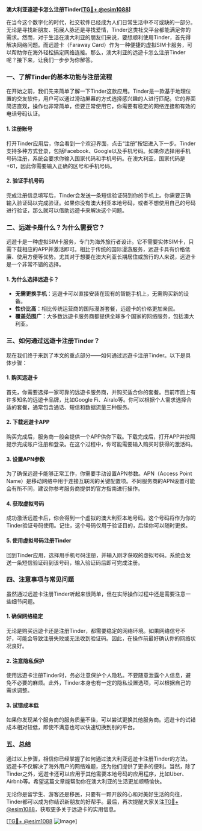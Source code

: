 **澳大利亚遠遊卡怎么注册Tinder[[TG💪+ @esim1088](https://t.me/s/esim1088)]**

在当今这个数字化的时代，社交软件已经成为人们日常生活中不可或缺的一部分。无论是寻找新朋友、拓展人脉还是寻找爱情，Tinder这类社交平台都能满足你的需求。然而，对于生活在澳大利亚的朋友们来说，要想顺利使用Tinder，首先得解决网络问题。而远遊卡（Faraway Card）作为一种便捷的虚拟SIM卡服务，可以帮助你在海外轻松搞定网络连接。那么，澳大利亚的远遊卡怎么注册Tinder呢？接下来，让我们一步步为你解答。

### **一、了解Tinder的基本功能与注册流程**

在开始之前，我们先来简单了解一下Tinder这款应用。Tinder是一款基于地理位置的交友软件，用户可以通过滑动屏幕的方式选择感兴趣的人进行匹配。它的界面简洁直观，操作也非常简单，但要正常使用它，你需要有稳定的网络连接和有效的电话号码认证。

#### **1. 注册账号**
打开Tinder应用后，你会看到一个欢迎界面，点击“注册”按钮进入下一步。Tinder支持多种方式登录，包括Facebook、Google以及手机号码。如果你选择用手机号码注册，系统会要求你输入国家代码和手机号码。在澳大利亚，国家代码是+61，因此你需要输入正确的区号和手机号码。

#### **2. 验证手机号码**
完成注册信息填写后，Tinder会发送一条短信验证码到你的手机上。你需要正确输入验证码以完成验证。如果你没有澳大利亚本地号码，或者不想使用自己的号码进行验证，那么就可以借助远遊卡来解决这个问题。

### **二、远遊卡是什么？为什么需要它？**

远遊卡是一种虚拟SIM卡服务，专门为海外旅行者设计。它不需要实体SIM卡，只需下载相应的APP并激活即可。相比于传统的国际漫游服务，远遊卡具有价格低廉、使用方便等优势。尤其对于想要在澳大利亚长期居住或旅行的人来说，远遊卡是一个非常不错的选择。

#### **1. 为什么选择远遊卡？**
- **无需更换手机**：远遊卡可以直接安装在现有的智能手机上，无需购买新的设备。
- **性价比高**：相比传统运营商的国际漫游套餐，远遊卡的价格更加亲民。
- **覆盖范围广**：大多数远遊卡服务商都提供全球多个国家的网络服务，包括澳大利亚。

### **三、如何通过远遊卡注册Tinder？**

现在我们终于来到了本文的重点部分——如何通过远遊卡注册Tinder。以下是具体步骤：

#### **1. 购买远遊卡**
首先，你需要选择一家可靠的远遊卡服务商，并购买适合你的套餐。目前市面上有许多知名的远遊卡品牌，比如Google Fi、Airalo等。你可以根据个人需求选择合适的套餐，通常包含通话、短信和数据流量三种服务。

#### **2. 下载远遊卡APP**
购买完成后，服务商一般会提供一个APP供你下载。下载完成后，打开APP并按照提示完成账户注册和登录。在这个过程中，你可能需要输入购买时获得的激活码。

#### **3. 设置APN参数**
为了确保远遊卡能够正常工作，你需要手动设置APN参数。APN（Access Point Name）是移动网络中用于连接互联网的关键配置项。不同服务商的APN设置可能会有所不同，建议你参考服务商提供的官方指南进行操作。

#### **4. 获取虚拟号码**
成功激活远遊卡后，你会得到一个虚拟的澳大利亚本地号码。这个号码将作为你的Tinder验证号码使用。记住，这个号码仅用于验证目的，后续你可以随时更换。

#### **5. 使用虚拟号码注册Tinder**
回到Tinder应用，选择用手机号码注册，并输入刚才获取的虚拟号码。系统会发送一条短信验证码到该号码，输入验证码后即可完成注册。

### **四、注意事项与常见问题**

虽然通过远遊卡注册Tinder听起来很简单，但在实际操作过程中还是需要注意一些细节问题。

#### **1. 确保网络稳定**
无论是购买远遊卡还是注册Tinder，都需要稳定的网络环境。如果网络信号不好，可能会导致注册失败或无法收到验证码。因此，在操作前最好确认你的网络状况良好。

#### **2. 注意隐私保护**
使用远遊卡注册Tinder时，务必注意保护个人隐私。不要随意泄露个人信息，避免不必要的麻烦。此外，Tinder本身也有一定的隐私设置选项，可以根据自己的需求调整。

#### **3. 试错成本低**
如果你发现某个服务商的服务质量不佳，可以尝试更换其他服务商。远遊卡的试错成本相对较低，即使不满意也可以快速切换到别的平台。

### **五、总结**

通过以上步骤，相信你已经掌握了如何通过澳大利亚远遊卡注册Tinder的方法。远遊卡不仅解决了海外用户的网络难题，还为他们提供了更多的便利。当然，除了Tinder之外，远遊卡还可以应用于其他需要本地号码的应用程序，比如Uber、Airbnb等。希望这篇文章能帮助你在澳大利亚的生活更加顺畅愉快。

无论你是留学生、游客还是移民，只要有一颗开放的心和对美好生活的向往，Tinder都可以成为你结识新朋友的好帮手。最后，再次提醒大家关注[TG💪+ @esim1088](https://t.me/s/esim1088)，获取更多关于远遊卡的实用信息。

[[TG💪+ @esim1088](https://t.me/s/esim1088) ![Image](https://i.postimg.cc/4NQfJmqS/Snipaste-2025-05-13-00-14-12.png)]